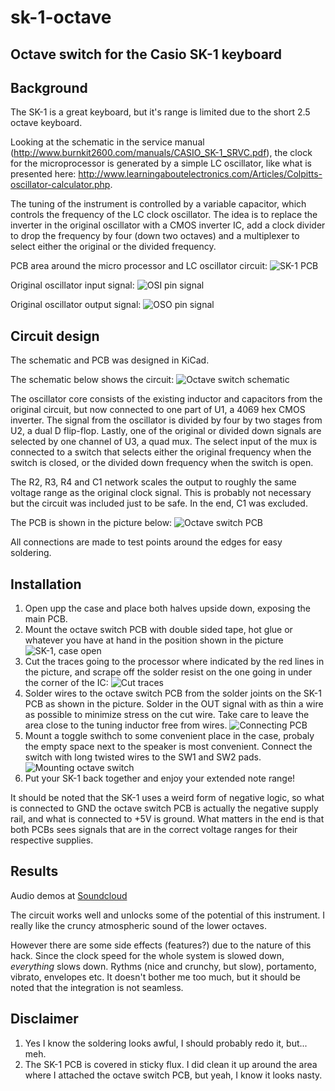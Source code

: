 # sk-1-octave
## Octave switch for the Casio SK-1 keyboard

## Background
The SK-1 is a great keyboard, but it's range is limited due to the short 2.5 octave keyboard.

Looking at the schematic in the service manual (http://www.burnkit2600.com/manuals/CASIO_SK-1_SRVC.pdf), the clock for the microprocessor is generated by a simple LC oscillator, like what is presented here: http://www.learningaboutelectronics.com/Articles/Colpitts-oscillator-calculator.php.

The tuning of the instrument is controlled by a variable capacitor, which controls the frequency of the LC clock oscillator. The idea is to replace the inverter in the original oscillator with a CMOS inverter IC, add a clock divider to drop the frequency by four (down two octaves) and a multiplexer to select either the original or the divided frequency.

PCB area around the micro processor and LC oscillator circuit:
![SK-1 PCB](./pics/sk-1%20PCB.jpg)

Original oscillator input signal:
![OSI pin signal](./pics/osi.jpg)

Original oscillator output signal:
![OSO pin signal](./pics/oso.jpg)

## Circuit design
The schematic and PCB was designed in KiCad.

The schematic below shows the circuit:
![Octave switch schematic](./pics/schematic.png)

The oscillator core consists of the existing inductor and capacitors from the original circuit, but now connected to one part of U1, a 4069 hex CMOS inverter. The signal from the oscillator is divided by four by two stages from U2, a dual D flip-flop. Lastly, one of the original or divided down signals are selected by one channel of U3, a quad mux. The select input of the mux is connected to a switch that selects either the original frequency when the switch is closed, or the divided down frequency when the switch is open.

The R2, R3, R4 and C1 network scales the output to roughly the same voltage range as the original clock signal. This is probably not necessary but the circuit was included just to be safe. In the end, C1 was excluded.

The PCB is shown in the picture below:
![Octave switch PCB](./pics/octave%20switch%20PCB.png)

All connections are made to test points around the edges for easy soldering.

## Installation
1. Open upp the case and place both halves upside down, exposing the main PCB.
2. Mount the octave switch PCB with double sided tape, hot glue or whatever you have at hand in the position shown in the picture ![SK-1, case open](./pics/sk1_case_open.jpg)
3. Cut the traces going to the processor where indicated by the red lines in the picture, and scrape off the solder resist on the one going in under the corner of the IC: ![Cut traces](./pics/pcb_cut_traces.jpg)
4. Solder wires to the octave switch PCB from the solder joints on the SK-1 PCB as shown in the picture. Solder in the OUT signal with as thin a wire as possible to minimize stress on the cut wire. Take care to leave the area close to the tuning inductor free from wires. ![Connecting PCB](./pics/sk1_octave_pcb_mouting.jpg)
5. Mount a toggle swithch to some convenient place in the case, probaly the empty space next to the speaker is most convenient. Connect the switch with long twisted wires to the SW1 and SW2 pads. ![Mounting octave switch](./pics/sk1_octave_switch_mounting.jpg)
6. Put your SK-1 back together and enjoy your extended note range!

It should be noted that the SK-1 uses a weird form of negative logic, so what is connected to GND the octave switch PCB is actually the negative supply rail, and what is connected to +5V is ground. What matters in the end is that both PCBs sees signals that are in the correct voltage ranges for their respective supplies.

## Results
Audio demos at [Soundcloud](https://soundcloud.com/exterm/sk-1-octave)

The circuit works well and unlocks some of the potential of this instrument. I really like the cruncy atmospheric sound of the lower octaves.

However there are some side effects (features?) due to the nature of this hack. Since the clock speed for the whole system is slowed down, _everything_ slows down. Rythms (nice and crunchy, but slow), portamento, vibrato, envelopes etc. It doesn't bother me too much, but it should be noted that the integration is not seamless.

## Disclaimer
1. Yes I know the soldering looks awful, I should probably redo it, but... meh.
2. The SK-1 PCB is covered in sticky flux. I did clean it up around the area where I attached the octave switch PCB, but yeah, I know it looks nasty.
